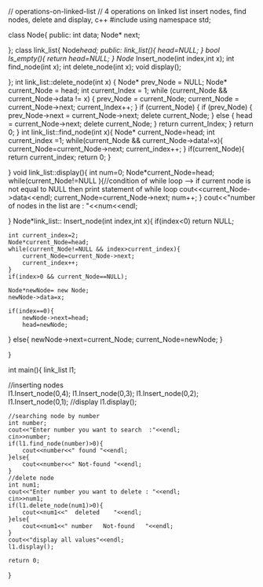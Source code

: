 // operations-on-linked-list
// 4 operations on linked list  insert nodes, find nodes, delete and display, c++ 
#include<iostream>
using namespace std;

class Node{
	public:
		int data;
		Node* next;
			
};
class link_list{
	Node*head;
	public:
	link_list(){
		head=NULL;
	}
	bool Is_empty(){
		return head=NULL;
	}
	Node* Insert_node(int index,int x);
	int find_node(int x);
	int delete_node(int x);
	void display();
		
};
int link_list::delete_node(int x) {
Node* prev_Node	=	NULL;
	Node* current_Node	=	head;
	int current_Index	=	1;
	while (current_Node && current_Node->data != x) {
		prev_Node	=	current_Node;
		current_Node	=	current_Node->next;
		current_Index++;
	}
	if (current_Node) {
		if (prev_Node) {
			prev_Node->next	=	current_Node->next;
			delete current_Node;
		}
		else {
			head		=	current_Node->next;
			delete current_Node;
		}
		return current_Index;
	}
	return 0;
}
int link_list::find_node(int x){
	Node* current_Node=head;
	int current_index	=1;
	while(current_Node && current_Node->data!=x){
		current_Node=current_Node->next;
		current_index++;
	}
	if(current_Node){
		return current_index;
		return 0;
	}
	
}
void link_list::display(){
	int num=0;
	Node*current_Node=head;
	while(current_Node!=NULL          ){//condition of while loop --> if current node is not equal to NULL then print statement of while loop
	cout<<current_Node->data<<endl;
	current_Node=current_Node->next;
	num++;
	}
	cout<<"number of nodes in the list are : "<<num<<endl;
	  	
}
Node*link_list:: Insert_node(int index,int x){
	if(index<0)
	return NULL;
	
	
	int current_index=2;
	Node*current_Node=head;
	while(current_Node!=NULL && index>current_index){
		current_Node=current_Node->next;
		current_index++;
	}
	if(index>0 && current_Node==NULL);
	
	Node*newNode= new Node;
	newNode->data=x;
	
	if(index==0){
		newNode->next=head;
		head=newNode;	
}
else{
	newNode->next=current_Node;
	current_Node=newNode;
}
	
}

int main(){
	link_list l1;
	
//inserting nodes	
	l1.Insert_node(0,4);
	l1.Insert_node(0,3);
	l1.Insert_node(0,2);
	l1.Insert_node(0,1);
	//display
	l1.display();
	
	//searching node by number
	int number;
	cout<<"Enter number you want to search  :"<<endl;
	cin>>number;
    if(l1.find_node(number)>0){
		cout<<number<<" found "<<endl;
	}else{
		cout<<number<<" Not-found "<<endl;
	}	
	//delete node
	int num1;
	cout<<"Enter number you want to delete : "<<endl;
	cin>>num1;
	if(l1.delete_node(num1)>0){
		cout<<num1<<"  deleted    "<<endl;
	}else{
		cout<<num1<<" number   Not-found   "<<endl;
	}
	cout<<"display all values"<<endl;
    l1.display();
	
	return 0;
}
